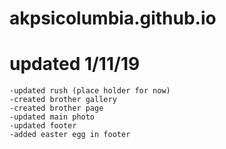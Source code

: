# akpsicolumbia.github.io

# updated 1/11/19
	-updated rush (place holder for now)
	-created brother gallery
	-created brother page
	-updated main photo
	-updated footer
	-added easter egg in footer
